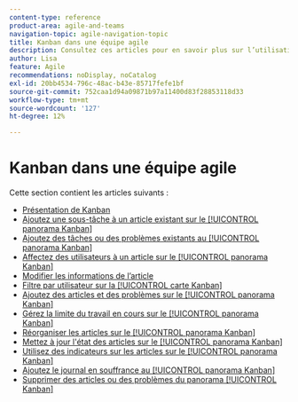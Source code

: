 ```yaml
---
content-type: reference
product-area: agile-and-teams
navigation-topic: agile-navigation-topic
title: Kanban dans une équipe agile
description: Consultez ces articles pour en savoir plus sur l’utilisation de Kanban dans une équipe agile.
author: Lisa
feature: Agile
recommendations: noDisplay, noCatalog
exl-id: 20bb4534-796c-48ac-b43e-85717fefe1bf
source-git-commit: 752caa1d94a09871b97a11400d83f28853118d33
workflow-type: tm+mt
source-wordcount: '127'
ht-degree: 12%

---
```


# Kanban dans une équipe agile

Cette section contient les articles suivants :

* [Présentation de Kanban](../../agile/use-kanban-in-an-agile-team/kanban-overview.md)
* [Ajoutez une sous-tâche à un article existant sur le [!UICONTROL panorama Kanban]](../../agile/use-kanban-in-an-agile-team/add-a-subtask-to-an-existing-story.md)
* [Ajoutez des tâches ou des problèmes existants au [!UICONTROL panorama Kanban]](../../agile/use-kanban-in-an-agile-team/add-existing-tasks-or-issues-to-the-kanban-board.md)
* [ Affectez des utilisateurs à un article sur le [!UICONTROL panorama Kanban]](../../agile/use-kanban-in-an-agile-team/assign-users-to-a-story.md)
* [Modifier les informations de l’article](../../agile/use-kanban-in-an-agile-team/edit-story-information.md)
* [Filtre par utilisateur sur la [!UICONTROL carte Kanban]](../../agile/use-kanban-in-an-agile-team/filter-by-user.md)
* [ Ajoutez des articles et des problèmes sur le [!UICONTROL panorama Kanban]](../../agile/use-kanban-in-an-agile-team/add-story-from-kanban-board.md)
* [Gérez la limite du travail en cours sur le [!UICONTROL panorama Kanban]](../../agile/use-kanban-in-an-agile-team/work-in-progress-limit-on-the-kanban-board.md)
* [Réorganiser les articles sur le [!UICONTROL panorama Kanban]](../../agile/use-kanban-in-an-agile-team/reorder-stories-on-the-kanban-board.md)
* [Mettez à jour l&#39;état des articles sur le [!UICONTROL panorama Kanban]](../../agile/use-kanban-in-an-agile-team/update-the-status-of-stories.md)
* [ Utilisez des indicateurs sur les articles sur le [!UICONTROL panorama Kanban]](../../agile/use-kanban-in-an-agile-team/use-flags-on-stories.md)
* [Ajoutez le journal en souffrance au [!UICONTROL panorama Kanban]](../../agile/use-kanban-in-an-agile-team/view-the-backlog-on-the-kanban-board.md)
* [Supprimer des articles ou des problèmes du panorama [!UICONTROL Kanban]](../../agile/use-kanban-in-an-agile-team/delete-story-from-kanban-board.md)
